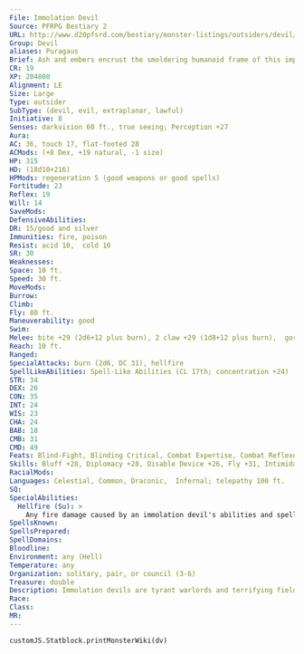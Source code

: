 ```yaml
---
File: Immolation Devil
Source: PFRPG Bestiary 2
URL: http://www.d20pfsrd.com/bestiary/monster-listings/outsiders/devil/devil-immolation
Group: Devil
aliases: Puragaus
Brief: Ash and embers encrust the smoldering humanoid frame of this imperious, dragon-winged devil.
CR: 19
XP: 204800
Alignment: LE
Size: Large
Type: outsider
SubType: (devil, evil, extraplanar, lawful)
Initiative: 8
Senses: darkvision 60 ft., true seeing; Perception +27
Aura: 
AC: 36, touch 17, flat-footed 28
ACMods: (+8 Dex, +19 natural, -1 size)
HP: 315
HD: (18d10+216)
HPMods: regeneration 5 (good weapons or good spells)
Fortitude: 23
Reflex: 19
Will: 14
SaveMods: 
DefensiveAbilities: 
DR: 15/good and silver
Immunities: fire, poison
Resist: acid 10,  cold 10
SR: 30
Weaknesses: 
Space: 10 ft.
Speed: 30 ft.
MoveMods: 
Burrow: 
Climb: 
Fly: 80 ft.
Maneuverability: good
Swim: 
Melee: bite +29 (2d6+12 plus burn), 2 claw +29 (1d8+12 plus burn),  gore +29 (2d8+12 plus burn), 2 wings +27 (1d8+6)
Reach: 10 ft.
Ranged: 
SpecialAttacks: burn (2d6, DC 31), hellfire
SpellLikeAbilities: Spell-Like Abilities (CL 17th; concentration +24)  Constant-fire shield, true seeing At will-fireball (DC 20), greater teleport (self plus 50 lbs. of objects only), persistent image (DC 22), wall of fire  3/day-dictum (DC 24), firestorm (DC 25), mass charm monster (DC 25)  1/day-summon (level 9, any 2d4 devils of CR 10 or lower, 90%)
STR: 34
DEX: 26
CON: 35
INT: 24
WIS: 23
CHA: 24
BAB: 18
CMB: 31
CMD: 49
Feats: Blind-Fight, Blinding Critical, Combat Expertise, Combat Reflexes, Critical Focus, Iron Will, Multiattack, Power Attack, Stand Still
Skills: Bluff +28, Diplomacy +28, Disable Device +26, Fly +31, Intimidate +28, Knowledge (arcana) + 25, Knowledge (nobility) +25, Knowledge (engineering) +28, Knowledge (planes) +28, Perception +27, Sense Motive +27, Spellcraft +28, Stealth +25
RacialMods: 
Languages: Celestial, Common, Draconic,  Infernal; telepathy 100 ft.
SQ: 
SpecialAbilities:
  Hellfire (Su): >
    Any fire damage caused by an immolation devil's abilities and spells is half fire damage, half unholy damage.
SpellsKnown: 
SpellsPrepared: 
SpellDomains: 
Bloodline: 
Environment: any (Hell)
Temperature: any
Organization: solitary, pair, or council (3-6)
Treasure: double
Description: Immolation devils are tyrant warlords and terrifying field generals among Hell's legions. While many other greater devils manipulate and corrupt subtly and from afar, puragaus surround themselves with lesser diabolical minions, lead interplanar incursions, hold infernal redoubts upon mortal worlds, or strike against any who would defy the will of Hell.  Immolation devils stand just over 10 feet tall, with wingspans nearing 20 feet, and weigh 900 pounds.
Race: 
Class: 
MR: 
---
```

```dataviewjs
customJS.Statblock.printMonsterWiki(dv)
```
